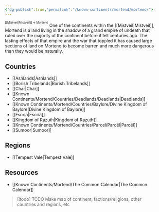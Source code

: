 ```yaml
---
{"dg-publish":true,"permalink":"/known-continents/mortend/mortend/"}
---
```


<sup><sup>[[Mistveil\|Mistveil]] → Mortend</sup></sup>
One of the continents within the [[Mistveil\|Mistveil]], Mortend is a land living in the shadow of a grand empire of undeath that ruled over the majority of the continent before it fell centuries ago. The lasting effects of that empire and the war that toppled it has caused large sections of land on Mortend to become barren and much more dangerous than they would be naturally.

## Countries
- [[Ashlands\|Ashlands]]
- [[Borish Tribelands\|Borish Tribelands]]
- [[Char\|Char]]
- [[Known Continents/Mortend/Countries/Deadlands/Deadlands\|Deadlands]]
- [[Known Continents/Mortend/Countries/Baylore/Divine Kingdom of Baylore\|Divine Kingdom of Baylore]]
- [[Esoria\|Esoria]]
- [[Kingdom of Razuth\|Kingdom of Razuth]]
- [[Known Continents/Mortend/Countries/Parcel/Parcël\|Parcël]]
- [[Sumoor\|Sumoor]]

## Regions
- [[Tempest Vale\|Tempest Vale]]

## Resources
- [[Known Continents/Mortend/The Common Calendar\|The Common Calendar]]

> [!todo] TODO
> Make map of continent, factions/religions, other countries and regions, etc